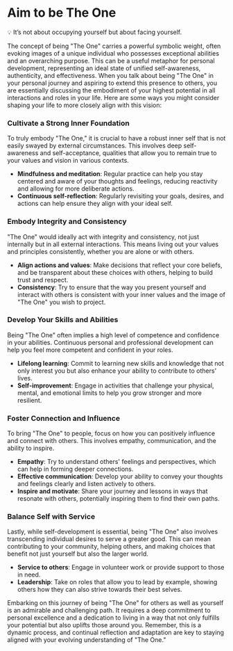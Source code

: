 # Aim to be The One

<aside>
💡 It’s not about occupying yourself but about facing yourself.

</aside>

The concept of being "The One" carries a powerful symbolic weight, often evoking images of a unique individual who possesses exceptional abilities and an overarching purpose. This can be a useful metaphor for personal development, representing an ideal state of unified self-awareness, authenticity, and effectiveness. When you talk about being "The One" in your personal journey and aspiring to extend this presence to others, you are essentially discussing the embodiment of your highest potential in all interactions and roles in your life. Here are some ways you might consider shaping your life to more closely align with this vision:

### **Cultivate a Strong Inner Foundation**

To truly embody "The One," it is crucial to have a robust inner self that is not easily swayed by external circumstances. This involves deep self-awareness and self-acceptance, qualities that allow you to remain true to your values and vision in various contexts.

- **Mindfulness and meditation**: Regular practice can help you stay centered and aware of your thoughts and feelings, reducing reactivity and allowing for more deliberate actions.
- **Continuous self-reflection**: Regularly revisiting your goals, desires, and actions can help ensure they align with your ideal self.

### **Embody Integrity and Consistency**

"The One" would ideally act with integrity and consistency, not just internally but in all external interactions. This means living out your values and principles consistently, whether you are alone or with others.

- **Align actions and values**: Make decisions that reflect your core beliefs, and be transparent about these choices with others, helping to build trust and respect.
- **Consistency**: Try to ensure that the way you present yourself and interact with others is consistent with your inner values and the image of "The One" you wish to project.

### **Develop Your Skills and Abilities**

Being "The One" often implies a high level of competence and confidence in your abilities. Continuous personal and professional development can help you feel more competent and confident in your roles.

- **Lifelong learning**: Commit to learning new skills and knowledge that not only interest you but also enhance your ability to contribute to others' lives.
- **Self-improvement**: Engage in activities that challenge your physical, mental, and emotional limits to help you grow stronger and more resilient.

### **Foster Connection and Influence**

To bring "The One" to people, focus on how you can positively influence and connect with others. This involves empathy, communication, and the ability to inspire.

- **Empathy**: Try to understand others' feelings and perspectives, which can help in forming deeper connections.
- **Effective communication**: Develop your ability to convey your thoughts and feelings clearly and listen actively to others.
- **Inspire and motivate**: Share your journey and lessons in ways that resonate with others, potentially inspiring them to find their own paths.

### **Balance Self with Service**

Lastly, while self-development is essential, being "The One" also involves transcending individual desires to serve a greater good. This can mean contributing to your community, helping others, and making choices that benefit not just yourself but also the larger world.

- **Service to others**: Engage in volunteer work or provide support to those in need.
- **Leadership**: Take on roles that allow you to lead by example, showing others how they can also strive towards their best selves.

Embarking on this journey of being "The One" for others as well as yourself is an admirable and challenging path. It requires a deep commitment to personal excellence and a dedication to living in a way that not only fulfills your potential but also uplifts those around you. Remember, this is a dynamic process, and continual reflection and adaptation are key to staying aligned with your evolving understanding of "The One."